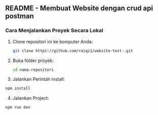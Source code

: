 ## README - Membuat Website dengan crud api postman

### Cara Menjalankan Proyek Secara Lokal
1. Clone repositori ini ke komputer Anda:
   ```bash
   git clone https://github.com/raiqi1/website-test-.git
   ```
2. Buka folder proyek:
   ```bash
   cd nama-repositori
   ```
3.  Jalankan Perintah install:
   ```bash
   npm install
   ```
4.  Jalankan Project:
   ```bash
   npm run dev
   ```



